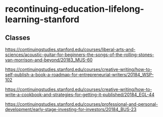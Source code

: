 # recontinuing-education-lifelong-learning-stanford

## Classes
https://continuingstudies.stanford.edu/courses/liberal-arts-and-sciences/acoustic-guitar-for-beginners-the-songs-of-the-rolling-stones-van-morrison-and-beyond/20183_MUS-60

https://continuingstudies.stanford.edu/courses/creative-writing/how-to-self-publish-a-book-a-roadmap-for-entrepreneurial-writers/20184_WSP-102

https://continuingstudies.stanford.edu/courses/creative-writing/how-to-write-a-cookbook-and-strategies-for-getting-it-published/20184_EGL-44

https://continuingstudies.stanford.edu/courses/professional-and-personal-development/early-stage-investing-for-investors/20184_BUS-23

